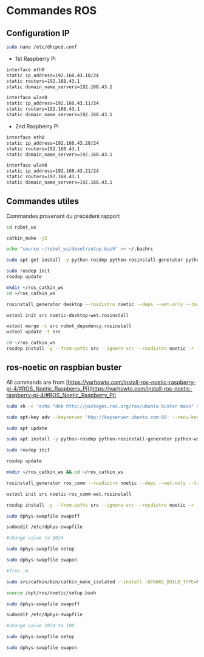 # Commandes ROS

## Configuration IP

```sh
sudo nano /etc/dhcpcd.conf
```

- 1st Raspberry Pi

```sh
interface eth0
static ip_address=192.168.43.10/24
static routers=192.168.43.1
static domain_name_servers=192.168.43.1

interface wlan0
static ip_address=192.168.43.11/24
static routers=192.168.43.1
static domain_name_servers=192.168.43.1
```

- 2nd Raspberry Pi

```sh
interface eth0
static ip_address=192.168.43.20/24
static routers=192.168.43.1
static domain_name_servers=192.168.43.1

interface wlan0
static ip_address=192.168.43.21/24
static routers=192.168.43.1
static domain_name_servers=192.168.43.1
```

## Commandes utiles

Commandes provenant du précédent rapport

```sh
cd robot_ws
```

```sh
catkin_make -j2
```

```sh
echo "source ~/robot_ws/devel/setup.bash" >> ~/.bashrc
```

```sh
sudo apt-get install -y python-rosdep python-rosinstall-generator python-wstool python-rosinstall build-essential cmake libpoco-dev libyaml-cpp-dev libtiff-dev libogre-1.9-dev libgl1-mesa-dev python-defusedxml liblz4-dev libgtest-dev
```

```sh
sudo rosdep init
rosdep update
```

```sh
mkdir ~/ros_catkin_ws
cd ~/ros_catkin_ws
```

```sh
rosinstall_generator desktop --rosdistro noetic --deps --wet-only --tar > noetic-desktop-wet.rosinstall
```

```sh
wstool init src noetic-desktop-wet.rosinstall
```

```sh
wstool merge -t src robot_depedency.rosinstall
wstool update -t src
```

```sh
cd ~/ros_catkin_ws
rosdep install -y --from-paths src --ignore-src --rosdistro noetic -r --os=debian:buster
```

## ros-noetic on raspbian buster

All commands are from [https://varhowto.com/install-ros-noetic-raspberry-pi-4/#ROS_Noetic_Raspberry_Pi](https://varhowto.com/install-ros-noetic-raspberry-pi-4/#ROS_Noetic_Raspberry_Pi)

```sh
sudo sh -c 'echo "deb http://packages.ros.org/ros/ubuntu buster main" > /etc/apt/sources.list.d/ros-noetic.list'

sudo apt-key adv --keyserver 'hkp://keyserver.ubuntu.com:80' --recv-key C1CF6E31E6BADE8868B172B4F42ED6FBAB17C654

sudo apt update

sudo apt install -y python-rosdep python-rosinstall-generator python-wstool python-rosinstall build-essential cmake

sudo rosdep init

rosdep update

mkdir ~/ros_catkin_ws && cd ~/ros_catkin_ws

rosinstall_generator ros_comm --rosdistro noetic --deps --wet-only --tar > noetic-ros_comm-wet.rosinstall

wstool init src noetic-ros_comm-wet.rosinstall

rosdep install -y --from-paths src --ignore-src --rosdistro noetic -r --os=debian:buster

sudo dphys-swapfile swapoff

sudoedit /etc/dphys-swapfile

#change value to 1024

sudo dphys-swapfile setup

sudo dphys-swapfile swapon

#free -m

sudo src/catkin/bin/catkin_make_isolated --install -DCMAKE_BUILD_TYPE=Release --install-space /opt/ros/noetic -j1 -DPYTHON_EXECUTABLE=/usr/bin/python3

source /opt/ros/noetic/setup.bash

sudo dphys-swapfile swapoff

sudoedit /etc/dphys-swapfile

#change value 1024 to 100

sudo dphys-swapfile setup

sudo dphys-swapfile swapon
```
